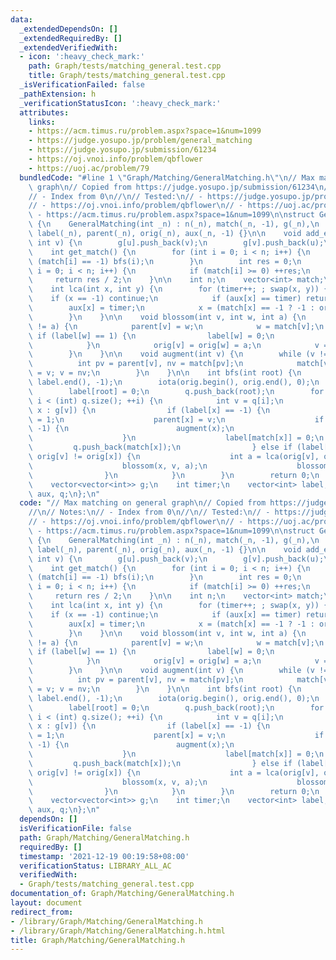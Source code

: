 ```yaml
---
data:
  _extendedDependsOn: []
  _extendedRequiredBy: []
  _extendedVerifiedWith:
  - icon: ':heavy_check_mark:'
    path: Graph/tests/matching_general.test.cpp
    title: Graph/tests/matching_general.test.cpp
  _isVerificationFailed: false
  _pathExtension: h
  _verificationStatusIcon: ':heavy_check_mark:'
  attributes:
    links:
    - https://acm.timus.ru/problem.aspx?space=1&num=1099
    - https://judge.yosupo.jp/problem/general_matching
    - https://judge.yosupo.jp/submission/61234
    - https://oj.vnoi.info/problem/qbflower
    - https://uoj.ac/problem/79
  bundledCode: "#line 1 \"Graph/Matching/GeneralMatching.h\"\n// Max matching on general\
    \ graph\n// Copied from https://judge.yosupo.jp/submission/61234\n//\n// Notes:\n\
    // - Index from 0\n//\n// Tested:\n// - https://judge.yosupo.jp/problem/general_matching\n\
    // - https://oj.vnoi.info/problem/qbflower\n// - https://uoj.ac/problem/79\n//\
    \ - https://acm.timus.ru/problem.aspx?space=1&num=1099\n\nstruct GeneralMatching\
    \ {\n    GeneralMatching(int _n) : n(_n), match(_n, -1), g(_n),\n            timer(-1),\
    \ label(_n), parent(_n), orig(_n), aux(_n, -1) {}\n\n    void add_edge(int u,\
    \ int v) {\n        g[u].push_back(v);\n        g[v].push_back(u);\n    }\n\n\
    \    int get_match() {\n        for (int i = 0; i < n; i++) {\n            if\
    \ (match[i] == -1) bfs(i);\n        }\n        int res = 0;\n        for (int\
    \ i = 0; i < n; i++) {\n            if (match[i] >= 0) ++res;\n        }\n   \
    \     return res / 2;\n    }\n\n    int n;\n    vector<int> match;\n\nprivate:\n\
    \    int lca(int x, int y) {\n        for (timer++; ; swap(x, y)) {\n        \
    \    if (x == -1) continue;\n            if (aux[x] == timer) return x;\n    \
    \        aux[x] = timer;\n            x = (match[x] == -1 ? -1 : orig[parent[match[x]]]);\n\
    \        }\n    }\n\n    void blossom(int v, int w, int a) {\n        while (orig[v]\
    \ != a) {\n            parent[v] = w;\n            w = match[v];\n           \
    \ if (label[w] == 1) {\n                label[w] = 0;\n                q.push_back(w);\n\
    \            }\n            orig[v] = orig[w] = a;\n            v = parent[w];\n\
    \        }\n    }\n\n    void augment(int v) {\n        while (v != -1) {\n  \
    \          int pv = parent[v], nv = match[pv];\n            match[v] = pv; match[pv]\
    \ = v; v = nv;\n        }\n    }\n\n    int bfs(int root) {\n        fill(label.begin(),\
    \ label.end(), -1);\n        iota(orig.begin(), orig.end(), 0);\n        q.clear();\n\
    \        label[root] = 0;\n        q.push_back(root);\n        for (int i = 0;\
    \ i < (int) q.size(); ++i) {\n            int v = q[i];\n            for (auto\
    \ x : g[v]) {\n                if (label[x] == -1) {\n                    label[x]\
    \ = 1;\n                    parent[x] = v;\n                    if (match[x] ==\
    \ -1) {\n                        augment(x);\n                        return 1;\n\
    \                    }\n                    label[match[x]] = 0;\n           \
    \         q.push_back(match[x]);\n                } else if (label[x] == 0 &&\
    \ orig[v] != orig[x]) {\n                    int a = lca(orig[v], orig[x]);\n\
    \                    blossom(x, v, a);\n                    blossom(v, x, a);\n\
    \                }\n            }\n        }\n        return 0;\n    }\n\nprivate:\n\
    \    vector<vector<int>> g;\n    int timer;\n    vector<int> label, parent, orig,\
    \ aux, q;\n};\n"
  code: "// Max matching on general graph\n// Copied from https://judge.yosupo.jp/submission/61234\n\
    //\n// Notes:\n// - Index from 0\n//\n// Tested:\n// - https://judge.yosupo.jp/problem/general_matching\n\
    // - https://oj.vnoi.info/problem/qbflower\n// - https://uoj.ac/problem/79\n//\
    \ - https://acm.timus.ru/problem.aspx?space=1&num=1099\n\nstruct GeneralMatching\
    \ {\n    GeneralMatching(int _n) : n(_n), match(_n, -1), g(_n),\n            timer(-1),\
    \ label(_n), parent(_n), orig(_n), aux(_n, -1) {}\n\n    void add_edge(int u,\
    \ int v) {\n        g[u].push_back(v);\n        g[v].push_back(u);\n    }\n\n\
    \    int get_match() {\n        for (int i = 0; i < n; i++) {\n            if\
    \ (match[i] == -1) bfs(i);\n        }\n        int res = 0;\n        for (int\
    \ i = 0; i < n; i++) {\n            if (match[i] >= 0) ++res;\n        }\n   \
    \     return res / 2;\n    }\n\n    int n;\n    vector<int> match;\n\nprivate:\n\
    \    int lca(int x, int y) {\n        for (timer++; ; swap(x, y)) {\n        \
    \    if (x == -1) continue;\n            if (aux[x] == timer) return x;\n    \
    \        aux[x] = timer;\n            x = (match[x] == -1 ? -1 : orig[parent[match[x]]]);\n\
    \        }\n    }\n\n    void blossom(int v, int w, int a) {\n        while (orig[v]\
    \ != a) {\n            parent[v] = w;\n            w = match[v];\n           \
    \ if (label[w] == 1) {\n                label[w] = 0;\n                q.push_back(w);\n\
    \            }\n            orig[v] = orig[w] = a;\n            v = parent[w];\n\
    \        }\n    }\n\n    void augment(int v) {\n        while (v != -1) {\n  \
    \          int pv = parent[v], nv = match[pv];\n            match[v] = pv; match[pv]\
    \ = v; v = nv;\n        }\n    }\n\n    int bfs(int root) {\n        fill(label.begin(),\
    \ label.end(), -1);\n        iota(orig.begin(), orig.end(), 0);\n        q.clear();\n\
    \        label[root] = 0;\n        q.push_back(root);\n        for (int i = 0;\
    \ i < (int) q.size(); ++i) {\n            int v = q[i];\n            for (auto\
    \ x : g[v]) {\n                if (label[x] == -1) {\n                    label[x]\
    \ = 1;\n                    parent[x] = v;\n                    if (match[x] ==\
    \ -1) {\n                        augment(x);\n                        return 1;\n\
    \                    }\n                    label[match[x]] = 0;\n           \
    \         q.push_back(match[x]);\n                } else if (label[x] == 0 &&\
    \ orig[v] != orig[x]) {\n                    int a = lca(orig[v], orig[x]);\n\
    \                    blossom(x, v, a);\n                    blossom(v, x, a);\n\
    \                }\n            }\n        }\n        return 0;\n    }\n\nprivate:\n\
    \    vector<vector<int>> g;\n    int timer;\n    vector<int> label, parent, orig,\
    \ aux, q;\n};\n"
  dependsOn: []
  isVerificationFile: false
  path: Graph/Matching/GeneralMatching.h
  requiredBy: []
  timestamp: '2021-12-19 00:19:58+08:00'
  verificationStatus: LIBRARY_ALL_AC
  verifiedWith:
  - Graph/tests/matching_general.test.cpp
documentation_of: Graph/Matching/GeneralMatching.h
layout: document
redirect_from:
- /library/Graph/Matching/GeneralMatching.h
- /library/Graph/Matching/GeneralMatching.h.html
title: Graph/Matching/GeneralMatching.h
---
```

